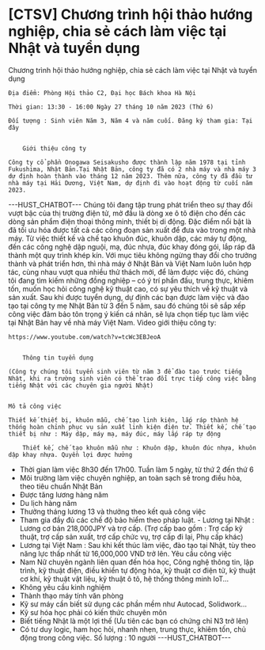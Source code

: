 # [CTSV] Chương trình hội thảo hướng nghiệp, chia sẻ cách làm việc tại Nhật và tuyển dụng

Chương trình hội thảo hướng nghiệp, chia sẻ cách làm việc tại Nhật và tuyển dụng
        
	Địa điểm: Phòng Hội thảo C2, Đại học Bách khoa Hà Nội

	Thời gian: 13:30 - 16:00 Ngày 27 tháng 10 năm 2023 (Thứ 6)

	Đối tượng : Sinh viên Năm 3, Năm 4 và năm cuối. Đăng ký tham gia: Tại đây

	
		Giới thiệu công ty

	Công ty cổ phần Onogawa Seisakusho được thành lập năm 1978 tại tỉnh Fukushima, Nhật Bản.Tại Nhật Bản, công ty đã có 2 nhà máy và nhà máy 3 dự định hoàn thành vào tháng 12 năm 2023. Thêm nữa, công ty đã đầu tư nhà máy tại Hải Dương, Việt Nam, dự định đi vào hoạt động từ cuối năm 2023. 
 ---HUST_CHATBOT---
Chúng tôi đang tập trung phát triển theo sự thay đổi vượt bậc của thị trường điện tử, mở đầu là dòng xe ô tô điện cho đến các dòng sản phẩm điện thoại thông minh, thiết bị di động. Đặc điểm nổi bật là đã tối ưu hóa được tất cả các công đoạn sản xuất để đưa vào trong một nhà máy. Từ việc thiết kế và chế tạo khuôn đúc, khuôn dập, các máy tự động, đến các công nghệ dập nguội, mạ, đúc nhựa, đúc khay đóng gói, lắp ráp đã thành một quy trình khép kín. Với mục tiêu không ngừng thay đổi cho trưởng thành và phát triển hơn, thì nhà máy ở Nhật Bản và Việt Nam luôn luôn hợp tác, cùng nhau vượt qua nhiều thử thách mới, để làm được việc đó, chúng tôi đang tìm kiếm những đồng nghiệp – có ý trí phấn đấu, trung thực, khiêm tốn, muốn học hỏi công nghệ kỹ thuật cao, có sự yêu thích về kỹ thuật và sản xuất. Sau khi được tuyển dụng, dự định các bạn được làm việc và đào tạo tại công ty mẹ Nhật Bản từ 3 đến 5 năm, sau đó chúng tôi sẽ sắp xếp công việc đảm bảo tôn trọng ý kiến cá nhân, sẽ lựa chọn tiếp tục làm việc tại Nhật Bản hay về nhà máy Việt Nam. Video giới thiệu công ty:

	https://www.youtube.com/watch?v=tcWc3EBJeoA

	
		Thông tin tuyển dụng

	(Công ty chúng tôi tuyển sinh viên từ năm 3 để đào tạo trước tiếng Nhật, khi ra trường sinh viên có thể trao đổi trực tiếp công việc bằng tiếng Nhật với các chuyên gia người Nhật)                                                                           

	Mô tả công việc

	Thiết kế thiết bị, khuôn mẫu, chế tạo linh kiện, lắp ráp thành hệ thống hoàn chỉnh phục vụ sản xuất linh kiện điện tử. Thiết kế, chế tạo thiết bị như : Máy dập, máy mạ, máy đúc, máy lắp ráp tự động
	
		Thiết kế, chế tạo khuôn mẫu như : Khuôn dập, khuôn đúc nhựa, khuôn dập khay nhựa. Quyền lợi được hưởng
- Thời gian làm việc 8h30 đến 17h00. Tuần làm 5 ngày, từ thứ 2 đến thứ 6
- Môi trường làm việc chuyên nghiệp, an toàn sạch sẽ trong điều hòa, theo tiêu chuẩn Nhật Bản
- Được tăng lương hàng năm
- Du lịch hàng năm
- Thưởng tháng lương 13 và thưởng theo kết quả công việc
- Tham gia đầy đủ các chế độ bảo hiểm theo pháp luật. - Lương tạ̣i Nhật : Lương cơ bản 218,000JPY và trợ cấp. (Trợ cấp bao gồm : Trợ cấp kỹ thuật, trợ cấp sản xuất, trợ cấp chức vụ, trợ cấp đi lại, Phụ cấp khác)
- Lương tại Việt Nam : Sau khi kết thúc làm việc, đào tạo tại Nhật, tùy theo năng lực thấp nhất từ 16,000,000 VND trở lên. Yêu cầu công việc
- Nam Nữ chuyên ngành liên quan đến hóa học, Công nghệ thông tin, lập trình, kỹ thuật điện, điều khiển tự động hóa, kỹ thuật cơ điện tử, kỹ thuật cơ khí, kỹ thuật vật liệu, kỹ thuật ô tô, hệ thống thông minh IoT…
- Không yêu cầu kinh nghiệm
- Thành thạo máy tính văn phòng
- Kỹ sư máy cần biết sử dụng các phần mềm như Autocad, Solidwork…
- Kỹ sư hóa học phải có kiến thức chuyên môn
- Biết tiếng Nhật là một lợi thế (Ưu tiên các bạn có chứng chỉ N3 trở lên)
- Có tư duy logic, ham học hỏi, nhanh nhẹn, trung thực, khiêm tốn, chủ động trong công việc. Số lượng : 10 người 
 ---HUST_CHATBOT---